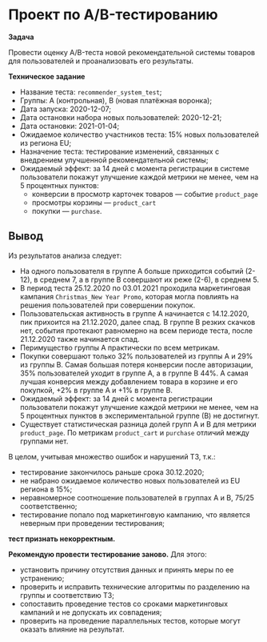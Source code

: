# Проект по А/B-тестированию

__Задача__ 

Провести оценку A/B-теста новой рекомендательной системы товаров для пользователей и проанализовать его результаты.

__Техническое задание__
- Название теста: `recommender_system_test`;
- Группы: А (контрольная), B (новая платёжная воронка);
- Дата запуска: 2020-12-07;
- Дата остановки набора новых пользователей: 2020-12-21;
- Дата остановки: 2021-01-04;
- Ожидаемое количество участников теста: 15% новых пользователей из региона EU;
- Назначение теста: тестирование изменений, связанных с внедрением улучшенной рекомендательной системы;
- Ожидаемый эффект: за 14 дней с момента регистрации в системе пользователи покажут улучшение каждой метрики не менее, чем на 5 процентных пунктов:
   - конверсии в просмотр карточек товаров — событие `product_page`
   - просмотры корзины — `product_cart`
   - покупки — `purchase`.
 

##

## Вывод

Из результатов анализа следует:
- На одного пользователя в группе А больше приходится событий (2-12), в среднем 7, а в группе В совершают их реже (2-6), в среднем 5.
- В период теста 25.12.2020 по 03.01.2021 проходила маркетинговая кампания `Christmas_New Year Promo`, которая могла повлиять на решения пользователей при совершении покупок.
- Пользовательская активность в группе А начинается с 14.12.2020, пик прихоится на 21.12.2020, далее спад. В группе В резких скачков нет, события протекают равномерно на всем периоде теста, после 21.12.2020 также начинается спад.
- Перимущество группы А практически по всем метрикам.
- Покупки совершают только 32% пользователей из группы А и 29% из группы В. Самая большая потеря конверсии после авторизации, 35% пользователей уходит в группе А, а в группе В 44%. А самая лучшая конверсия между добавлением товара в корзине и его покупкой, +2% в группе А и +1% в группе В. 
- Ожидаемый эффект: за 14 дней с момента регистрации пользователи покажут улучшение каждой метрики не менее, чем на 5 процентных пунктов в экспериментальной группе (В) не достигнут.
- Существует статистическая разница долей групп А и B для метрики `product_page`. По метрикам `product_cart` и `purchase` отличий между группами нет.

В целом, учитывая множество ошибок и нарушений ТЗ, т.к.: 
- тестирование закончилось раньше срока 30.12.2020;
- не набрано ожидаемое количество новых пользователей из EU региона в 15%;
- неравномерное соотношение пользователей в группах А и В, 75/25 соответственно;
- тестирование попало под маркетинговую кампанию, что является неверным при проведении тестирования;

__тест признать некорректным.__

__Рекомендую провести тестирование заново.__ Для этого:
- установить причину отсутствия данных и принять меры по ее устранению;
- проверить и исправить технические алгоритмы по разделению на группы и соответствию ТЗ;
- сопоставить проведение тестов со сроками маркетинговых кампаний и не допускать их совпадения;
- проверить на проведение параллельных тестов, которые могут оказать влияние на результат.
